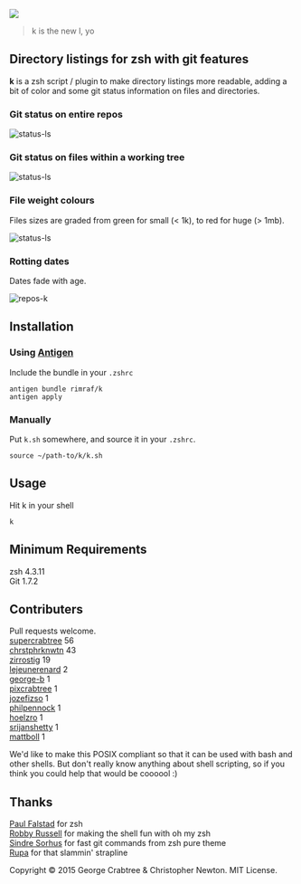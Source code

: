 <a href="http://k.rimraf.com"><img src="https://raw.githubusercontent.com/supercrabtree/k/gh-pages/k-logo.png"></a>

> k is the new l, yo

## Directory listings for zsh with git features

**k** is a zsh script / plugin to make directory listings more readable, adding a bit of color and some git status information on files and directories.

### Git status on entire repos
![status-ls](https://raw.githubusercontent.com/supercrabtree/k/gh-pages/repo-dirs.jpg)


### Git status on files within a working tree
![status-ls](https://raw.githubusercontent.com/supercrabtree/k/gh-pages/inside-work-tree.jpg)

### File weight colours
Files sizes are graded from green for small (< 1k), to red for huge (> 1mb).

![status-ls](https://raw.githubusercontent.com/supercrabtree/k/gh-pages/file-size-colors.jpg)


### Rotting dates
Dates fade with age.  

![repos-k](https://raw.githubusercontent.com/supercrabtree/k/gh-pages/dates.jpg)


## Installation

### Using [Antigen](https://github.com/zsh-users/antigen)

Include the bundle in your `.zshrc`

```shell
antigen bundle rimraf/k
antigen apply
```

### Manually
Put `k.sh` somewhere, and source it in your `.zshrc`.

```shell
source ~/path-to/k/k.sh
```

## Usage
Hit k in your shell

```shell
k
```

## Minimum Requirements
zsh 4.3.11  
Git 1.7.2

## Contributers
Pull requests welcome.  
[supercrabtree](https://github.com/supercrabtree) 56  
[chrstphrknwtn](https://github.com/chrstphrknwtn) 43  
[zirrostig](https://github.com/zirrostig) 19  
[lejeunerenard](https://github.com/lejeunerenard) 2  
[george-b](https://github.com/george-b) 1  
[pixcrabtree](https://github.com/pixcrabtree) 1  
[jozefizso](https://github.com/jozefizso) 1  
[philpennock](https://github.com/philpennock) 1  
[hoelzro](https://github.com/hoelzro) 1  
[srijanshetty](https://github.com/srijanshetty) 1  
[mattboll](https://github.com/mattboll) 1  

We'd like to make this POSIX compliant so that it can be used with bash and other shells. But don't really know anything about shell scripting, so if you think you could help that would be coooool :)

## Thanks
[Paul Falstad](http://www.falstad.com/) for zsh  
[Robby Russell](https://github.com/robbyrussell) for making the shell fun with oh my zsh  
[Sindre Sorhus](https://github.com/sindresorhus) for fast git commands from zsh pure theme  
[Rupa](https://github.com/rupa/z) for that slammin' strapline  

Copyright © 2015 George Crabtree & Christopher Newton. MIT License.
